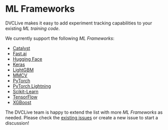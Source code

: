 # ML Frameworks

DVCLive makes it easy to add experiment tracking capabilities to your existing
_ML training code_.

We currently support the following _ML Frameworks_:

- [Catalyst](/docs/dvclive/ml-frameworks/catalyst)
- [Fast.ai](/docs/dvclive/ml-frameworks/fastai)
- [Hugging Face](/docs/dvclive/ml-frameworks/huggingface)
- [Keras](/docs/dvclive/ml-frameworks/keras)
- [LightGBM](/docs/dvclive/ml-frameworks/lightgbm)
- [MMCV](/docs/dvclive/ml-frameworks/mmcv)
- [PyTorch](/docs/dvclive/ml-frameworks/pytorch)
- [PyTorch Lightning](/docs/dvclive/ml-frameworks/pytorch-lightning)
- [Scikit-Learn](/docs/dvclive/ml-frameworks/sklearn)
- [TensorFlow](/docs/dvclive/ml-frameworks/tensorflow)
- [XGBoost](/docs/dvclive/ml-frameworks/xgboost)

The DVCLive team is happy to extend the list with more _ML Frameworks_ as
needed. Please check the
[existing issues](https://github.com/iterative/dvclive/issues?q=is%3Aissue+is%3Aopen+label%3Aintegrations)
or create a new issue to start a discussion!
